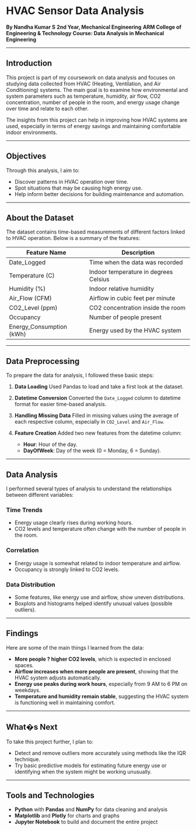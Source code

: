

# HVAC Sensor Data Analysis

**By Nandha Kumar S**
**2nd Year, Mechanical Engineering**
**ARM College of Engineering & Technology**
**Course: Data Analysis in Mechanical Engineering**

---

## Introduction

This project is part of my coursework on data analysis and focuses on studying data collected from HVAC (Heating, Ventilation, and Air Conditioning) systems. The main goal is to examine how environmental and system parameters such as temperature, humidity, air flow, CO2 concentration, number of people in the room, and energy usage change over time and relate to each other.

The insights from this project can help in improving how HVAC systems are used, especially in terms of energy savings and maintaining comfortable indoor environments.

---

## Objectives

Through this analysis, I aim to:

* Discover patterns in HVAC operation over time.
* Spot situations that may be causing high energy use.
* Help inform better decisions for building maintenance and automation.

---

## About the Dataset

The dataset contains time-based measurements of different factors linked to HVAC operation. Below is a summary of the features:

| Feature Name              | Description                           |
| ------------------------- | ------------------------------------- |
| Date\_Logged              | Time when the data was recorded       |
| Temperature (C)           | Indoor temperature in degrees Celsius |
| Humidity (%)              | Indoor relative humidity              |
| Air\_Flow (CFM)           | Airflow in cubic feet per minute      |
| CO2\_Level (ppm)          | CO2 concentration inside the room     |
| Occupancy                 | Number of people present              |
| Energy\_Consumption (kWh) | Energy used by the HVAC system        |

---

## Data Preprocessing

To prepare the data for analysis, I followed these basic steps:

1. **Data Loading**
   Used Pandas to load and take a first look at the dataset.

2. **Datetime Conversion**
   Converted the `Date_Logged` column to datetime format for easier time-based analysis.

3. **Handling Missing Data**
   Filled in missing values using the average of each respective column, especially in `CO2_Level` and `Air_Flow`.

4. **Feature Creation**
   Added two new features from the datetime column:

   * **Hour**: Hour of the day.
   * **DayOfWeek**: Day of the week (0 = Monday, 6 = Sunday).

---

## Data Analysis

I performed several types of analysis to understand the relationships between different variables:

### Time Trends

* Energy usage clearly rises during working hours.
* CO2 levels and temperature often change with the number of people in the room.

### Correlation

* Energy usage is somewhat related to indoor temperature and airflow.
* Occupancy is strongly linked to CO2 levels.

### Data Distribution

* Some features, like energy use and airflow, show uneven distributions.
* Boxplots and histograms helped identify unusual values (possible outliers).

---

## Findings

Here are some of the main things I learned from the data:

* **More people ? higher CO2 levels**, which is expected in enclosed spaces.
* **Airflow increases when more people are present**, showing that the HVAC system adjusts automatically.
* **Energy use peaks during work hours**, especially from 9 AM to 6 PM on weekdays.
* **Temperature and humidity remain stable**, suggesting the HVAC system is functioning well in maintaining comfort.

---

## What�s Next

To take this project further, I plan to:

* Detect and remove outliers more accurately using methods like the IQR technique.
* Try basic predictive models for estimating future energy use or identifying when the system might be working unusually.

---

## Tools and Technologies

* **Python** with **Pandas** and **NumPy** for data cleaning and analysis
* **Matplotlib** and **Plotly** for charts and graphs
* **Jupyter Notebook** to build and document the entire project
